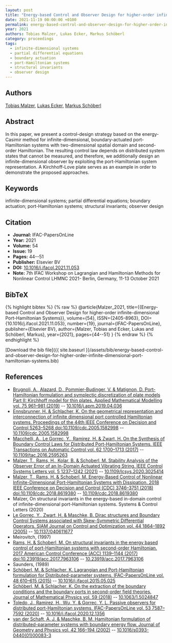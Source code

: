 ```yaml
---
layout: post
title: "Energy-based Control and Observer Design for higher-order infinite-dimensional Port-Hamiltonian Systems"
date: 2021-11-19 00:00:00 +0100
permalink: energy-based-control-and-observer-design-for-higher-order-infinite-dimensional-port-hamiltonian-systems
year: 2021
authors: Tobias Malzer, Lukas Ecker, Markus Schöberl
category: proceedings
tags:
  - infinite-dimensional systems
  - partial differential equations
  - boundary actuation
  - port-Hamiltonian systems
  - structural invariants
  - observer design
---
```

 
## Authors
[Tobias Malzer](authors/tobias-malzer), [Lukas Ecker](authors/lukas-ecker), [Markus Schöberl](authors/markus-schoberl)
 
## Abstract
In this paper, we present a control-design strategy based on the energy-Casimir method for infinite-dimensional, boundary-actuated port-Hamiltonian systems with two-dimensional spatial domain and second-order Hamiltonian. The resulting control law depends on distributed system states that cannot be measured, and therefore, we additionally design an infinite-dimensional observer by exploiting the port-Hamiltonian system representation. A Kirchhoff-Love plate serves as an example in order to demonstrate the proposed approaches.
 
## Keywords
infinite-dimensional systems; partial differential equations; boundary actuation; port-Hamiltonian systems; structural invariants; observer design
 
## Citation
- **Journal:** IFAC-PapersOnLine
- **Year:** 2021
- **Volume:** 54
- **Issue:** 19
- **Pages:** 44--51
- **Publisher:** Elsevier BV
- **DOI:** [10.1016/j.ifacol.2021.11.053](https://doi.org/10.1016/j.ifacol.2021.11.053)
- **Note:** 7th IFAC Workshop on Lagrangian and Hamiltonian Methods for Nonlinear Control LHMNC 2021- Berlin, Germany, 11-13 October 2021
 
## BibTeX
{% highlight bibtex %}
{% raw %}
@article{Malzer_2021,
  title={{Energy-based Control and Observer Design for higher-order infinite-dimensional Port-Hamiltonian Systems}},
  volume={54},
  ISSN={2405-8963},
  DOI={10.1016/j.ifacol.2021.11.053},
  number={19},
  journal={IFAC-PapersOnLine},
  publisher={Elsevier BV},
  author={Malzer, Tobias and Ecker, Lukas and Schöberl, Markus},
  year={2021},
  pages={44--51}
}
{% endraw %}
{% endhighlight %}
 
[Download the bib file]({{ site.baseurl }}/assets/bib/energy-based-control-and-observer-design-for-higher-order-infinite-dimensional-port-hamiltonian-systems.bib)
 
## References
- [Brugnoli, A., Alazard, D., Pommier-Budinger, V. & Matignon, D. Port-Hamiltonian formulation and symplectic discretization of plate models Part II: Kirchhoff model for thin plates. Applied Mathematical Modelling vol. 75 961–981 (2019)](port-hamiltonian-formulation-and-symplectic-discretization-of-plate-models-part-ii-kirchhoff-model-for-thin-plates) -- [10.1016/j.apm.2019.04.036](https://doi.org/10.1016/j.apm.2019.04.036)
- [Ennsbrunner, H. & Schlacher, K. On the geometrical representation and interconnection of infinite dimensional port controlled Hamiltonian systems. Proceedings of the 44th IEEE Conference on Decision and Control 5263–5268 doi:10.1109/cdc.2005.1582998](on-the-geometrical-representation-and-interconnection-of-infinite-dimensional-port-controlled-hamiltonian-systems) -- [10.1109/cdc.2005.1582998](https://doi.org/10.1109/cdc.2005.1582998)
- [Macchelli, A., Le Gorrec, Y., Ramirez, H. & Zwart, H. On the Synthesis of Boundary Control Laws for Distributed Port-Hamiltonian Systems. IEEE Transactions on Automatic Control vol. 62 1700–1713 (2017)](on-the-synthesis-of-boundary-control-laws-for-distributed-port-hamiltonian-systems) -- [10.1109/tac.2016.2595263](https://doi.org/10.1109/tac.2016.2595263)
- [Malzer, T., Rams, H., Kolar, B. & Schoberl, M. Stability Analysis of the Observer Error of an In-Domain Actuated Vibrating String. IEEE Control Systems Letters vol. 5 1237–1242 (2021)](stability-analysis-of-the-observer-error-of-an-in-domain-actuated-vibrating-string) -- [10.1109/lcsys.2020.3025414](https://doi.org/10.1109/lcsys.2020.3025414)
- [Malzer, T., Rams, H. & Schoberl, M. Energy-Based Control of Nonlinear Infinite-Dimensional Port-Hamiltonian Systems with Dissipation. 2018 IEEE Conference on Decision and Control (CDC) 3746–3751 (2018) doi:10.1109/cdc.2018.8619380](energy-based-control-of-nonlinear-infinite-dimensional-port-hamiltonian-systems-with-dissipation) -- [10.1109/cdc.2018.8619380](https://doi.org/10.1109/cdc.2018.8619380)
- Malzer, On structural invariants in the energy-based in-domain control of infinite-dimensional port-Hamiltonian systems. Systems & Control Letters (2020)
- [Le Gorrec, Y., Zwart, H. & Maschke, B. Dirac structures and Boundary Control Systems associated with Skew-Symmetric Differential Operators. SIAM Journal on Control and Optimization vol. 44 1864–1892 (2005)](dirac-structures-and-boundary-control-systems-associated-with-skew-symmetric-differential-operators) -- [10.1137/040611677](https://doi.org/10.1137/040611677)
- Meirovitch, (1997)
- [Rams, H. & Schoberl, M. On structural invariants in the energy based control of port-Hamiltonian systems with second-order Hamiltonian. 2017 American Control Conference (ACC) 1139–1144 (2017) doi:10.23919/acc.2017.7963106](on-structural-invariants-in-the-energy-based-control-of-port-hamiltonian-systems-with-second-order-hamiltonian) -- [10.23919/acc.2017.7963106](https://doi.org/10.23919/acc.2017.7963106)
- Saunders, (1989)
- [Schöberl, M. & Schlacher, K. Lagrangian and Port-Hamiltonian formulation for Distributed-parameter systems. IFAC-PapersOnLine vol. 48 610–615 (2015)](lagrangian-and-port-hamiltonian-formulation-for-distributed-parameter-systems) -- [10.1016/j.ifacol.2015.05.025](https://doi.org/10.1016/j.ifacol.2015.05.025)
- [Schöberl, M. & Schlacher, K. On the extraction of the boundary conditions and the boundary ports in second-order field theories. Journal of Mathematical Physics vol. 59 (2018)](on-the-extraction-of-the-boundary-conditions-and-the-boundary-ports-in-second-order-field-theories) -- [10.1063/1.5024847](https://doi.org/10.1063/1.5024847)
- [Toledo, J., Ramirez, H., Wu, Y. & Gorrec, Y. L. Passive observers for distributed port-Hamiltonian systems. IFAC-PapersOnLine vol. 53 7587–7592 (2020)](passive-observers-for-distributed-port-hamiltonian-systems) -- [10.1016/j.ifacol.2020.12.1356](https://doi.org/10.1016/j.ifacol.2020.12.1356)
- [van der Schaft, A. J. & Maschke, B. M. Hamiltonian formulation of distributed-parameter systems with boundary energy flow. Journal of Geometry and Physics vol. 42 166–194 (2002)](hamiltonian-formulation-of-distributed-parameter-systems-with-boundary-energy-flow) -- [10.1016/s0393-0440(01)00083-3](https://doi.org/10.1016/s0393-0440(01)00083-3)

